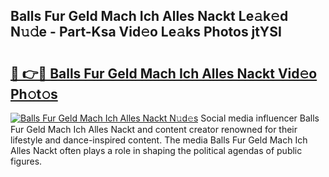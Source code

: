 ## Balls Fur Geld Mach Ich Alles Nackt Le𝚊k𝚎d N𝚞𝚍e - Part-Ksa Vid𝚎o Le𝚊ks Photos jtYSI

# <h2><a href="http://fb1t9tk.evod.top/?m=Balls+Fur+Geld+Mach+Ich+Alles+Nackt">🔗 👉🔴 Balls Fur Geld Mach Ich Alles Nackt Vid𝚎o Ph𝚘t𝚘s</a></h2>

[![Balls Fur Geld Mach Ich Alles Nackt N𝚞d𝚎s](https://i.imgur.com/8V9OHl7.gif)](http://fb1t9tk.evod.top/?m=Balls+Fur+Geld+Mach+Ich+Alles+Nackt)
Social media influencer Balls Fur Geld Mach Ich Alles Nackt and content creator renowned for their lifestyle and dance-inspired content. The media Balls Fur Geld Mach Ich Alles Nackt often plays a role in shaping the political agendas of public figures. 
